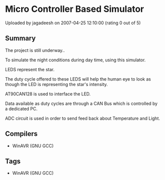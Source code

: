 # Micro Controller Based Simulator

Uploaded by jagadeesh on 2007-04-25 12:10:00 (rating 0 out of 5)

## Summary

The project is still underway..


To simulate the night conditions during day time, using this simulator.  

LEDS represent the star.  

The duty cycle offered to these LEDS will help the human eye to look as though the LED is representing the star's intensity.


AT90CAN128 is used to interface the LED.  

Data available as duty cycles are through a CAN Bus which is controlled by a dedicated PC.


ADC circuit is used in order to send feed back about Temperature and Light.

## Compilers

- WinAVR (GNU GCC)

## Tags

- WinAVR (GNU GCC)
